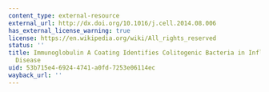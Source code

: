 ```yaml
---
content_type: external-resource
external_url: http://dx.doi.org/10.1016/j.cell.2014.08.006
has_external_license_warning: true
license: https://en.wikipedia.org/wiki/All_rights_reserved
status: ''
title: Immunoglobulin A Coating Identifies Colitogenic Bacteria in Inflammatory Bowel
  Disease
uid: 53b715e4-6924-4741-a0fd-7253e06114ec
wayback_url: ''
---
```

